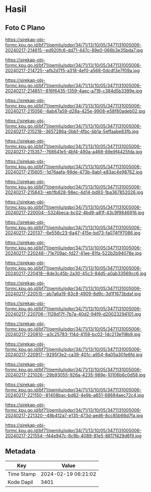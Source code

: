 # Hasil

## Foto C Plano

https://sirekap-obj-formc.kpu.go.id/bf71/pemilu/pdpr/34/71/13/10/05/3471131005006-20240217-214615--ed920fc6-dd71-447c-89e0-066b3e35bda7.jpg

https://sirekap-obj-formc.kpu.go.id/bf71/pemilu/pdpr/34/71/13/10/05/3471131005006-20240217-214725--afb2d7f5-a318-4ef0-a568-0dcdf3e7f09a.jpg

https://sirekap-obj-formc.kpu.go.id/bf71/pemilu/pdpr/34/71/13/10/05/3471131005006-20240217-214851--816f6435-1359-4aec-a719-c384d5b3399e.jpg

https://sirekap-obj-formc.kpu.go.id/bf71/pemilu/pdpr/34/71/13/10/05/3471131005006-20240217-215056--6ab47a59-d28a-425e-9908-e58f80adeb02.jpg

https://sirekap-obj-formc.kpu.go.id/bf71/pemilu/pdpr/34/71/13/10/05/3471131005006-20240217-215218--3657286a-0bb1-4fbc-bb1a-5effaabe83fb.jpg

https://sirekap-obj-formc.kpu.go.id/bf71/pemilu/pdpr/34/71/13/10/05/3471131005006-20240217-215357--768641e5-4bf4-490a-a468-89e9f4425fda.jpg

https://sirekap-obj-formc.kpu.go.id/bf71/pemilu/pdpr/34/71/13/10/05/3471131005006-20240217-215605--1d76aafa-99de-473b-8ab1-e83ac4e98762.jpg

https://sirekap-obj-formc.kpu.go.id/bf71/pemilu/pdpr/34/71/13/10/05/3471131005006-20240217-215843--eb1fb828-98ec-4d14-bd93-1ba367852026.jpg

https://sirekap-obj-formc.kpu.go.id/bf71/pemilu/pdpr/34/71/13/10/05/3471131005006-20240217-220004--5324beca-bc02-4bd9-a81f-43c9f9846916.jpg

https://sirekap-obj-formc.kpu.go.id/bf71/pemilu/pdpr/34/71/13/10/05/3471131005006-20240217-220137--6e556c23-6a47-415e-bd73-fa074f1f7086.jpg

https://sirekap-obj-formc.kpu.go.id/bf71/pemilu/pdpr/34/71/13/10/05/3471131005006-20240217-220248--71e709ac-fd27-41ee-81fa-522b2b94078e.jpg

https://sirekap-obj-formc.kpu.go.id/bf71/pemilu/pdpr/34/71/13/10/05/3471131005006-20240217-220418--8de3c45b-2a30-45c3-84d5-a0ab33569cc6.jpg

https://sirekap-obj-formc.kpu.go.id/bf71/pemilu/pdpr/34/71/13/10/05/3471131005006-20240217-220515--ab7a6a19-83c8-4909-8d9c-3d1f1673bdaf.jpg

https://sirekap-obj-formc.kpu.go.id/bf71/pemilu/pdpr/34/71/13/10/05/3471131005006-20240217-220706--1128d17f-7b7a-40d2-94f9-d20023294101.jpg

https://sirekap-obj-formc.kpu.go.id/bf71/pemilu/pdpr/34/71/13/10/05/3471131005006-20240217-220810--a3c25783-114d-4159-bc02-14c213e118b9.jpg

https://sirekap-obj-formc.kpu.go.id/bf71/pemilu/pdpr/34/71/13/10/05/3471131005006-20240217-220917--9295f3e2-ca39-401c-a954-8a05a301e6fd.jpg

https://sirekap-obj-formc.kpu.go.id/bf71/pemilu/pdpr/34/71/13/10/05/3471131005006-20240217-221026--29b93055-926a-4235-989e-10106b6c0d58.jpg

https://sirekap-obj-formc.kpu.go.id/bf71/pemilu/pdpr/34/71/13/10/05/3471131005006-20240217-221150--81408bac-bd82-4e9b-a651-68684aec72c4.jpg

https://sirekap-obj-formc.kpu.go.id/bf71/pemilu/pdpr/34/71/13/10/05/3471131005006-20240217-221320--48b412a7-e135-473d-aed6-8cc85b66d7fa.jpg

https://sirekap-obj-formc.kpu.go.id/bf71/pemilu/pdpr/34/71/13/10/05/3471131005006-20240217-221554--f44e947c-8c9b-4089-81e5-8817f429d6f9.jpg


## Metadata

| Key        | Value               |
| ---------- | ------------------- |
| Time Stamp | 2024-02-19 06:21:02 |
| Kode Dapil | 3401                |



